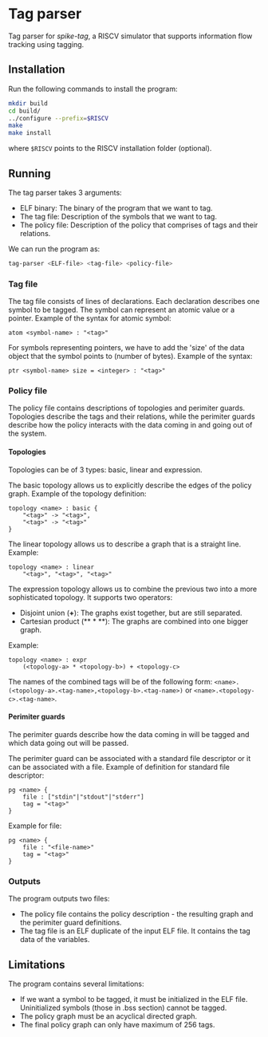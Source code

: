 # Tag parser

Tag parser for *spike-tag*, a RISCV simulator that supports information flow
tracking using tagging.

## Installation

Run the following commands to install the program:

```bash
mkdir build
cd build/
../configure --prefix=$RISCV
make
make install
```

where `$RISCV` points to the RISCV installation folder (optional).

## Running

The tag parser takes 3 arguments:

* ELF binary: The binary of the program that we want to tag.
* The tag file: Description of the symbols that we want to tag.
* The policy file: Description of the policy that comprises of tags
  and their relations.

We can run the program as:

```bash
tag-parser <ELF-file> <tag-file> <policy-file>
```

### Tag file

The tag file consists of lines of declarations. Each declaration
describes one symbol to be tagged. The symbol can represent an atomic
value or a pointer. Example of the syntax for atomic symbol:

```
atom <symbol-name> : "<tag>"
```

For symbols representing pointers, we have to add the 'size' of the
data object that the symbol points to (number of bytes). Example of
the syntax:

```
ptr <symbol-name> size = <integer> : "<tag>"
```

### Policy file

The policy file contains descriptions of topologies and perimiter
guards. Topologies describe the tags and their relations, while the
perimiter guards describe how the policy interacts with the data
coming in and going out of the system.

#### Topologies

Topologies can be of 3 types: basic, linear and expression.

The basic topology allows us to explicitly describe the edges of the
policy graph. Example of the topology definition:

```
topology <name> : basic {
	"<tag>" -> "<tag>",
	"<tag>" -> "<tag>"
}
```

The linear topology allows us to describe a graph that is a straight
line. Example:

```
topology <name> : linear
	"<tag>", "<tag>", "<tag>"
```

The expression topology allows us to combine the previous two into a
more sophisticated topology. It supports two operators:

* Disjoint union (**+**): The graphs exist together, but are still
  separated.
* Cartesian product (** * **): The graphs are combined into one bigger
  graph.

Example:

```
topology <name> : expr
	(<topology-a> * <topology-b>) + <topology-c>
```

The names of the combined tags will be of the following form:
`<name>.(<topology-a>.<tag-name>,<topology-b>.<tag-name>)` or
`<name>.<topology-c>.<tag-name>`.

#### Perimiter guards

The perimiter guards describe how the data coming in will be tagged
and which data going out will be passed.

The perimiter guard can be associated with a standard file descriptor
or it can be associated with a file. Example of definition for
standard file descriptor:

```
pg <name> {
	file : ["stdin"|"stdout"|"stderr"]
	tag = "<tag>"
}
```

Example for file:

```
pg <name> {
	file : "<file-name>"
	tag = "<tag>"
}
```

### Outputs

The program outputs two files:

* The policy file contains the policy description - the resulting
  graph and the perimiter guard definitions.
* The tag file is an ELF duplicate of the input ELF file. It contains
  the tag data of the variables.


## Limitations

The program contains several limitations:

* If we want a symbol to be tagged, it must be initialized in the ELF
  file. Uninitialized symbols (those in .bss section) cannot be
  tagged.
* The policy graph must be an acyclical directed graph.
* The final policy graph can only have maximum of 256 tags.
